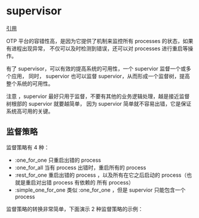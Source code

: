 # supervisor

[引用](https://www.cnblogs.com/wang_yb/p/5564459.html)

OTP 平台的容错性高，是因为它提供了机制来监控所有 processes 的状态，如果有进程出现异常， 不仅可以及时检测到错误，还可以对 processes 进行重启等操作。

有了 supervisor，可以有效的提高系统的可用性，一个 supervior 监督一个或多个应用， 同时， supervior 也可以监督 supervior，从而形成一个监督树，提高整个系统的可用性。

注意 ，supervior 最好只用于监督，不要有其他的业务逻辑处理，越是接近监督树根部的 supervior 就要越简单， 因为 supervior 简单就不容易出错，它是保证系统高可用的关键。

## 监督策略

监督策略有 4 种：

-   :one_for_one 只重启出错的 process
-   :one_for_all 当有 process 出错时，重启所有的 process
-   :rest_for_one 重启出错的 process ，以及所有在它之后启动的 process（也就是重启对出错 process 有依赖的 所有 process）
-   :simple_one_for_one 类似 :one_for_one ，但是 supervior 只能包含一个 process

监督策略的转换非常简单，下面演示 2 种监督策略的示例：
